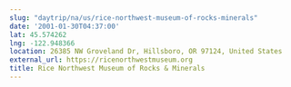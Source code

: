 ```yaml
---
slug: "daytrip/na/us/rice-northwest-museum-of-rocks-minerals"
date: '2001-01-30T04:37:00'
lat: 45.574262
lng: -122.948366
location: 26385 NW Groveland Dr, Hillsboro, OR 97124, United States
external_url: https://ricenorthwestmuseum.org
title: Rice Northwest Museum of Rocks & Minerals
---
```



